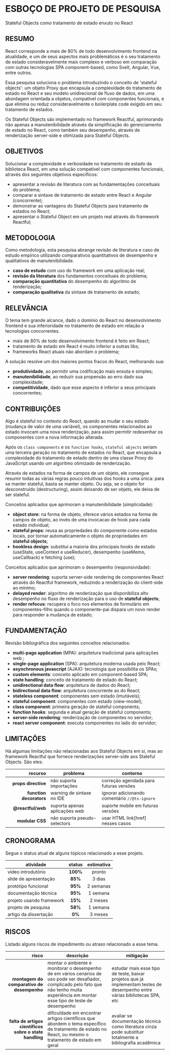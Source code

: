 <style>
@import url(./index.css);
@import url(../overview.css);
@import url(../readme/overview.css);
</style>

# **ESBOÇO DE PROJETO DE PESQUISA**

<p subtitle>Stateful Objects como tratamento de estado enxuto no React</p>

## RESUMO

React corresponde a mais de 80% de todo desenvolvimento frontend na atualidade, e um de seus aspectos mais problemáticos é o seu tratamento de estado consideravelmente mais complexo e verboso em comparação com outras tecnologias SPA component-based, como Svelt, Angular, Vue, entre outros.

Essa pesquisa soluciona o problema introduzindo o conceito de 'stateful objects': um objeto Proxy que encapsula a complexidade do tratamento de estado no React e seu modelo unidirecional de fluxo de dados, em uma abordagem orientada a objetos, compatível com componentes funcionais, e que elimina ou reduz consideravelmente o boilerplate code exigido em seu tratamento de estados.

Os Stateful Objects são implementado no framework Reactful, aprimorando não apenas a manutenibilidade através da simplificação do gerenciamento de estado no React, como também seu desempenho, através de renderização server-side e otimizada para Stateful Objects. 

## OBJETIVOS

Solucionar a complexidade e verbosidade no tratamento de estado da biblioteca React, em  uma solução compatível com componentes funcionais, através dos seguintes objetivos específicos:

- apresentar a revisão de literatura com as fundamentações conceituais do problema;
- comparar a sintaxe de tratamento de estado entre React e Angular (concorrente);
- demonstrar as vantagens do Stateful Objects para tratamento de estados no React;
- apresentar o Stateful Object em um projeto real através do framework Reactful;

## METODOLOGIA

Como metodologia, esta pesquisa abrange revisão de literatura e caso de estudo empírico utilizando comparativos quantitativos de desempenho e qualitativos de manutenibilidade.

- **caso de estudo** com uso do framework em uma aplicação real;
- **revisão da literatura** dos fundamentos conceituais do problema;
- **comparação quantitativa** do desempenho do algoritmo de renderização;
- **comparação qualitativa** da sintaxe de tratamento de estado;

## RELEVÂNCIA

O tema tem grande alcance, dado o domínio do React no desenvolvimento frontend e sua inferioridade no tratamento de estado em relação a tecnologias concorrentes.

- mais de 80% de todo desenvolvimento frontend é feito em React;
- tratamento de estado em React é muito inferior a outras libs;
- frameworks React atuais não abordam o problema;

A solução resolve um dos maiores pontos fracos do React, melhorando sua: 

* **produtividade**, ao permitir uma codificação mais enxuta e simples; 
* **manutenibilidade**, ao reduzir sua propensão ao erro dado sua complexidade; 
* **competitividade**, dado que esse aspecto é inferior a seus principais concorrentes;

## CONTRIBUIÇÕES

Algo é stateful no contexto do React, quando ao mudar o seu estado (mudança de valor de uma variável), os componentes relacionados ao estado invocam uma nova renderização, para assim permitir redesenhar os componentes com a nova informação alterada.

Após os  `class components` e os `function hooks`, `stateful objects` seriam uma terceira geração no tratamento de estados no React, que encapsula a complexidade do tratamento de estado dentro de uma classe Proxy do JavaScript usando um algorítmo otimizado de renderização.

Através de estados na forma de campos de um objeto, ele consegue resumir todas as várias regras pouco intuitivas dos hooks a uma única: para se manter stateful, basta se manter objeto. Ou seja, se o objeto for desconstruído (destructuring), assim deixando de ser objeto, ele deixa de ser stateful.

Conceitos aplicados que aprimoram a manutenibilidade (simplicidade):

* **object store**: na forma de objeto, oferece vários estados na forma de campos de objeto, ao invés de uma invocacao de hook para cada estado individual;
* **stateful props**: reusa as propriedades do componente como estados locais, por tornar automaticamente o objeto de propriedades em **stateful objects**;
* **hookless design**: substitui a maioria dos principais hooks de estado (useState, useContext e useReducer), desempenho (useMemo, useCallback) e fetching (use);

Conceitos aplicados que aprimoram o desempenho (responsividade):

* **server rendering**: suporta server-side rendering de componentes React através do Reactful framework, reduzindo a renderização do client-side ao mínimo;
* **delayed render**: algoritmo de renderização que disponibiliza alto desempenho no fluxo de renderização para o uso de  **stateful objects**;
* **render refocus**: recupera o foco nos elementos de formulário em componentes-filho quando o componente-pai dispara um novo render para responder a mudança de estado;

## FUNDAMENTAÇÃO

Revisão bibliográfica dos seguintes conceitos relacionados:

* **multi-page application** (MPA): arquitetura tradicional para aplicações web ;
* **single-page application** (SPA): arquitetura moderna usada pelo React;
* **asynchronous javascript** (AJAX): tecnologia que possibilita os SPAs;
* **custom elements**: conceito aplicado em component-based SPA;
* **state handling**: conceito de tratamento de estado do React;
* **unidirectional data flow**: arquitetura de dados do React;
* **bidirectional data flow**: arquitetura concorrente ao do React;
* **stateless component**: componentes sem estado (imutáveis);
* **stateful component**: componentes com estado (view-model);
* **class component**: primeira geração de stateful components;
* **function hooks**: segunda e atual geração de stateful components;
* **server-side rendering**: renderização de componentes no servidor;
* **react server component**: executa componentes no lado do servidor;

## LIMITAÇÕES

Há algumas limitações não relacionadas aos Stateful Objects em si, mas ao framework Reactful que fornece renderizações server-side aos Stateful Objects. São eles:

<style>
   table { zoom: 0.9 }
</style>

| recurso | problema | contorno |
|-:|-|-|
| **props directive** | não suporta importações | correção agendada para futuras versões |
| **function decorators** | warning de sintaxe no IDE | ignorar adicionando comentário `//@ts-ignore` |
| **@reactful/web** | suporta apenas aplicações web | suporte mobile em futuras versões |
| **modular CSS** | não suporta pseudo-selectors | usar HTML link[href] nesses casos |


## CRONOGRAMA 

Segue o status atual de alguns tópicos relacionado a esse projeto.

| atividade | status | estimativa |
|-|:-:|:-:|
| video introdutório | **100%** | pronto |
| slide de apresentação | **85%**  | 3 dias |
| protótipo funcional | **95%** | 2 semanas |
| documentação técnica | **95%** | 1 semana |
| projeto usando framework | **15%** | 2 meses |
| projeto de pesquisa | **58%** | 1 semana |
| artigo da dissertação | **0%** | 3 meses |

## RISCOS

Listado alguns riscos de impedimento ou atraso relacionado a esse tema.

| risco | descrição | mitigação |
|-:|-|-|
| **montagem do comparativo de desempenho** | montar o ambiente e monitorar o desempenho de em vários cenários de uso pode ser desafiador, complicado pelo fato que não tenho muita experiência em montar esse tipo de teste de desempenho | estudar mais esse tipo de teste, baixar projetos que já implementam testes de desempenho entre várias bibliotecas SPA, etc |
| **falta de artigos científicos sobre o state handling** | dificuldade em encontrar artigos científicos que abordem o tema específico de tratamento de estado no React, ou mesmo o tratamento de estado em geral | avaliar se documentação técnica como literatura cinza pode substituir totalmente a bibliografia acadêmica |

<br><br>
